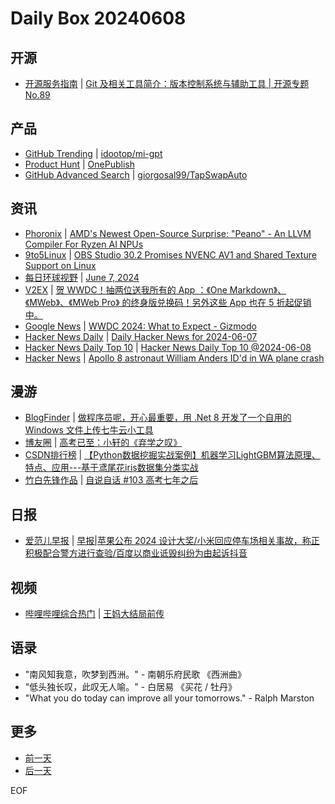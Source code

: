 # Daily Box 20240608

## 开源
- [开源服务指南](https://osguider.com/blog/) | [Git 及相关工具简介：版本控制系统与辅助工具 | 开源专题 No.89](https://osguider.com/blog/post/topic/topic-89/)

## 产品
- [GitHub Trending](https://github.com/trending?since=daily) | [idootop/mi-gpt](https://github.com/idootop/mi-gpt)
- [Product Hunt](https://www.producthunt.com) | [OnePublish](https://www.producthunt.com/posts/onepublish)
- [GitHub Advanced Search](https://github.com/search/advanced) | [giorgosal99/TapSwapAuto](https://github.com/giorgosal99/TapSwapAuto)

## 资讯
- [Phoronix](https://www.phoronix.com/) | [AMD's Newest Open-Source Surprise: "Peano" - An LLVM Compiler For Ryzen AI NPUs](https://www.phoronix.com/news/AMD-Peano-LLVM-Ryzen-AI)
- [9to5Linux](https://9to5linux.com/) | [OBS Studio 30.2 Promises NVENC AV1 and Shared Texture Support on Linux](https://9to5linux.com/obs-studio-30-2-promises-nvenc-av1-and-shared-texture-support-on-linux)
- [每日环球视野](https://idai.ly/) | [June 7, 2024](http://m.idai.ly/se/a193iG?1717689600)
- [V2EX](https://www.v2ex.com/) | [贺 WWDC！抽两位送我所有的 App ：《One Markdown》、《MWeb》、《MWeb Pro》 的终身版兑换码！另外这些 App 也在 5 折起促销中。](https://www.v2ex.com/t/1047951)
- [Google News](https://news.google.com/topics/CAAqJggKIiBDQkFTRWdvSUwyMHZNRGRqTVhZU0FtVnVHZ0pWVXlnQVAB) | [WWDC 2024: What to Expect - Gizmodo](https://news.google.com/rss/articles/CBMiQmh0dHBzOi8vZ2l6bW9kby5jb20vd2hhdC10by1leHBlY3QtZnJvbS1hcHBsZS13d2RjLTIwMjQtMTg1MTUyNzIyNdIBAA?oc=5)
- [Hacker News Daily](https://www.daemonology.net/hn-daily/) | [Daily Hacker News for 2024-06-07](https://www.daemonology.net/hn-daily/2024-06-07.html)
- [Hacker News Daily Top 10](https://github.com/headllines/hackernews-daily) | [Hacker News Daily Top 10 @2024-06-08](https://github.com/headllines/hackernews-daily/issues/1429)
- [Hacker News](https://news.ycombinator.com/front) | [Apollo 8 astronaut William Anders ID'd in WA plane crash](https://news.ycombinator.com/item?id=40614227)

## 漫游
- [BlogFinder](https://bf.zzxworld.com/) | [做程序员呢，开心最重要，用 .Net 8 开发了一个自用的 Windows 文件上传七牛云小工具](https://www.sunzhongwei.com/dotnet-8-develop-first-windows-tool?utm_source=blogfinder)
- [博友圈](https://www.boyouquan.com/home) | [高考已至：小轩的《弃学之叹》](https://www.boyouquan.com/go?from=feed&link=https%3A%2F%2Fwww.wieo.cn%2Fthecollegeentra.html)
- [CSDN排行榜](https://blog.csdn.net/rank/list) | [【Python数据挖掘实战案例】机器学习LightGBM算法原理、特点、应用---基于鸢尾花iris数据集分类实战](https://blog.csdn.net/qq_38614074/article/details/139471651)
- [竹白先锋作品](https://www.zhubai.wiki/) | [自说自话 #103 高考七年之后](https://open.zhubai.wiki/a/l/t/z/pl/landisland/2411073722124648448)

## 日报
- [爱范儿早报](https://www.ifanr.com/category/ifanrnews) | [早报|苹果公布 2024 设计大奖/小米回应停车场相关事故，称正积极配合警方进行查验/百度以商业诋毁纠纷为由起诉抖音](https://www.ifanr.com/1588670)

## 视频
- [哔哩哔哩综合热门](https://www.bilibili.com/v/popular/all/) | [王妈大结局前传](https://b23.tv/BV12S411P7j3)

## 语录
- "南风知我意，吹梦到西洲。" - 南朝乐府民歌 《西洲曲》
- "低头独长叹，此叹无人喻。" - 白居易 《买花 / 牡丹》
- "What you do today can improve all your tomorrows." - Ralph Marston

## 更多
- [前一天](daily-box-20240607.md)
- [后一天](daily-box-20240609.md)

EOF